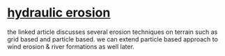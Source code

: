 # [hydraulic erosion](https://gameidea.org/2023/12/22/simulating-hydraulic-erosion-of-terrain/)

the linked article discusses several erosion techniques on terrain such as grid based and particle based. we can extend particle based approach to wind erosion & river formations as well later.
